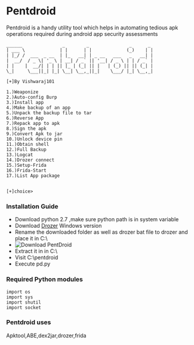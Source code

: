 # Pentdroid
Pentdroid is a handy utility tool which helps in automating tedious apk operations required during android app security assessments
```
______               _        _               _      _
| ___ \             | |      | |             (_)    | |
| |_/ /  ___  _ __  | |_   __| | _ __   ___   _   __| |
|  __/  / _ \| '_ \ | __| / _` || '__| / _ \ | | / _` |
| |    |  __/| | | || |_ | (_| || |   | (_) || || (_| |
\_|     \___||_| |_| \__| \__,_||_|    \___/ |_| \__,_|

[+]By Vishwaraj101

1.)Weaponize
2.)Auto-config Burp
3.)Install app
4.)Make backup of an app
5.)Unpack the backup file to tar
6.)Reverse App
7.)Repack app to apk
8.)Sign the apk
9.)Convert Apk to jar
10.)Unlock device pin
11.)Obtain shell
12.)Full Backup
13.)Logcat
14.)Drozer connect
15.)Setup-Frida
16.)Frida-Start
17.)List App package


[+]choice> 
```
### Installation Guide 
* Download python 2.7 ,make sure python path is in system variable
* Download [Drozer](https://github.com/mwrlabs/drozer/releases/download/2.3.4/drozer-installer-2.3.4.zip) Windows version 
* Rename the downloaded folder as well as drozer bat file to drozer and place it in C:\
* ![Download PentDroid](https://a.fsdn.com/con/app/sf-download-button)
* Extract it in in C:\
* Visit C:\pentdroid
* Execute pd.py

### Required Python modules
```
import os
import sys
import shutil
import socket
```
### Pentdroid uses
Apktool,ABE,dex2jar,drozer,frida
